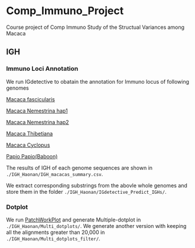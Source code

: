 # Comp_Immuno_Project
Course project of Comp Immuno
Study of the Structual Variances among Macaca

## IGH 

### Immuno Loci Annotation 

We run IGdetective to obatain the annotation for Immuno locus of following genomes

[Macaca fascicularis](https://www.ncbi.nlm.nih.gov/datasets/genome/GCF_037993035.1/)

[Macaca Nemestrina hap1](https://www.ncbi.nlm.nih.gov/datasets/genome/GCF_043159975.1/)

[Macaca Nemestrina hap2](https://www.ncbi.nlm.nih.gov/datasets/genome/GCA_043161795.1/)

[Macaca Thibetiana](https://www.ncbi.nlm.nih.gov/datasets/genome/GCF_024542745.1/)

[Macaca Cyclopus](https://www.ncbi.nlm.nih.gov/datasets/genome/GCA_026956025.1/)

[Papio Papio(Baboon)](https://www.ncbi.nlm.nih.gov/datasets/genome/GCA_965153135.1/)

The results of IGH of each genome sequences are shown in `./IGH_Haonan/IGH_macacas_summary.csv`. 

We extract corresponding substrings from the abovle whole genomes and store them in the folder `./IGH_Haonan/IGdetective_Predict_IGHs/`.

### Dotplot

We run [PatchWorkPlot](https://github.com/yana-safonova/PatchWorkPlot) and generate Multiple-dotplot in `./IGH_Haonan/Multi_dotplots/`. We generate another version with keeping all the alignments greater than 20,000 in `./IGH_Haonan/Multi_dotplots_filter/`. 

